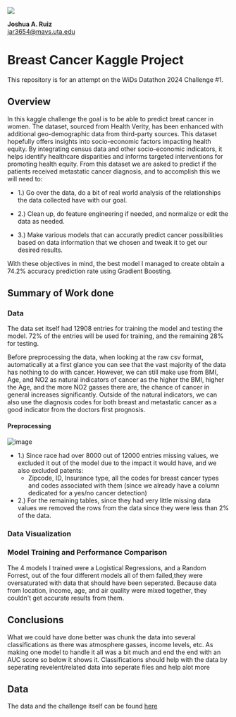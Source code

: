 ![](https://github.com/UTA-DataScience/ProjectTempate/blob/main/UTA-DataScience-Logo.png)

**Joshua A. Ruiz**  
jar3654@mavs.uta.edu  

# Breast Cancer Kaggle Project

This repository is for an attempt on the WiDs Datathon 2024 Challenge #1. 

## Overview

In this kaggle challenge the goal is to be able to predict breat cancer in women. The dataset, sourced from Health Verity, has been enhanced with additional geo-demographic data from third-party sources. This dataset hopefully offers insights into socio-economic factors impacting health equity. By integrating census data and other socio-economic indicators, it helps identify healthcare disparities and informs targeted interventions for promoting health equity. From this dataset we are asked to predict if the patients received metastatic cancer diagnosis, and to accomplish this we will need to:

  + 1.) Go over the data, do a bit of real world analysis of the relationships the data collected have with our goal.

  + 2.) Clean up, do feature engineering if needed, and normalize or edit the data as needed.
    
  + 3.) Make various models that can accuratly predict cancer possibilities based on data information that we chosen and tweak it to get our desired results.

With these objectives in mind, the best model I managed to create obtain a 74.2% accuracy prediction rate using Gradient Boosting.

## Summary of Work done
### Data

The data set itself had 12908 entries for training the model and testing the model. 72% of the entries will be used for training, and the remaining 28% for testing.

Before preprocessing the data, when looking at the raw csv format, automatically at a first glance you can see that the vast majority of the data has nothing to do with cancer. However, we can still make use from BMI, Age, and NO2 as natural indicators of cancer as the higher the BMI, higher the Age, and the more NO2 gasses there are, the chance of cancer in general increases significantly. Outside of the natural indicators, we can also use the diagnosis codes for both breast and metastatic cancer as a good indicator from the doctors first prognosis.

#### Preprocessing

![image](https://github.com/paladenite/Data_Science_3402_Kaggle-Project/assets/112378770/41673e61-9ae0-4e0a-a478-71bc6572f63b)


  + 1.) Since race had over 8000 out of 12000 entries missing values, we excluded it out of the model due to the impact it would have, and we also excluded patents:
    + Zipcode, ID, Insurance type, all the codes for breast cancer types and codes associated with them (since we already have a column dedicated for a yes/no cancer detection)
  + 2.) For the remaining tables, since they had very little missing data values we removed the rows from the data since they were less than 2% of the data.


### Data Visualization

### Model Training and Performance Comparison

The 4 models I trained were a Logistical Regressions, and a Random Forrest, out of the four different models all of them failed,they were oversaturated with data that should have been seperated. Because data from location, income, age, and air quality were mixed together, they couldn't get accurate results from them.

## Conclusions

What we could have done better was chunk the data into several classifications as there was atmosphere gasses, income levels, etc. As making one model to handle it all was a bit much and end the end with an AUC score so below it shows it. Classifications should help with the data by seperating revelent/related data into seperate files and help alot more

## Data

The data and the challenge itself can be found [here](https://www.kaggle.com/competitions/widsdatathon2024-challenge1/data)
